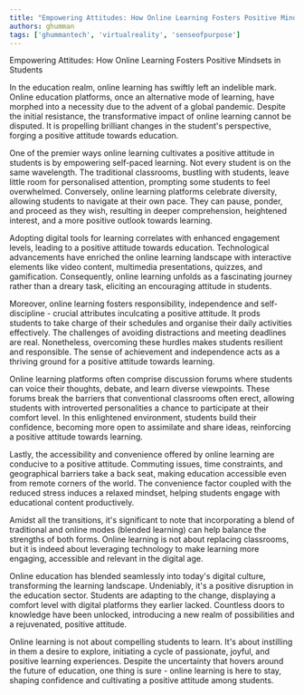 ```yaml
---
title: "Empowering Attitudes: How Online Learning Fosters Positive Mindsets in Students"  # Wrap the title in double quotes
authors: ghumman
tags: ['ghummantech', 'virtualreality', 'senseofpurpose']
---
```


Empowering Attitudes: How Online Learning Fosters Positive Mindsets in Students
<!-- truncate -->

In the education realm, online learning has swiftly left an indelible mark. Online education platforms, once an alternative mode of learning, have morphed into a necessity due to the advent of a global pandemic. Despite the initial resistance, the transformative impact of online learning cannot be disputed. It is propelling brilliant changes in the student's perspective, forging a positive attitude towards education. 

One of the premier ways online learning cultivates a positive attitude in students is by empowering self-paced learning. Not every student is on the same wavelength. The traditional classrooms, bustling with students, leave little room for personalised attention, prompting some students to feel overwhelmed. Conversely, online learning platforms celebrate diversity, allowing students to navigate at their own pace. They can pause, ponder, and proceed as they wish, resulting in deeper comprehension, heightened interest, and a more positive outlook towards learning.

Adopting digital tools for learning correlates with enhanced engagement levels, leading to a positive attitude towards education. Technological advancements have enriched the online learning landscape with interactive elements like video content, multimedia presentations, quizzes, and gamification. Consequently, online learning unfolds as a fascinating journey rather than a dreary task, eliciting an encouraging attitude in students. 

Moreover, online learning fosters responsibility, independence and self-discipline - crucial attributes inculcating a positive attitude. It prods students to take charge of their schedules and organise their daily activities effectively. The challenges of avoiding distractions and meeting deadlines are real. Nonetheless, overcoming these hurdles makes students resilient and responsible. The sense of achievement and independence acts as a thriving ground for a positive attitude towards learning.

Online learning platforms often comprise discussion forums where students can voice their thoughts, debate, and learn diverse viewpoints. These forums break the barriers that conventional classrooms often erect, allowing students with introverted personalities a chance to participate at their comfort level. In this enlightened environment, students build their confidence, becoming more open to assimilate and share ideas, reinforcing a positive attitude towards learning.

Lastly, the accessibility and convenience offered by online learning are conducive to a positive attitude. Commuting issues, time constraints, and geographical barriers take a back seat, making education accessible even from remote corners of the world. The convenience factor coupled with the reduced stress induces a relaxed mindset, helping students engage with educational content productively. 

Amidst all the transitions, it's significant to note that incorporating a blend of traditional and online modes (blended learning) can help balance the strengths of both forms. Online learning is not about replacing classrooms, but it is indeed about leveraging technology to make learning more engaging, accessible and relevant in the digital age.

Online education has blended seamlessly into today's digital culture, transforming the learning landscape. Undeniably, it's a positive disruption in the education sector. Students are adapting to the change, displaying a comfort level with digital platforms they earlier lacked. Countless doors to knowledge have been unlocked, introducing a new realm of possibilities and a rejuvenated, positive attitude. 

Online learning is not about compelling students to learn. It's about instilling in them a desire to explore, initiating a cycle of passionate, joyful, and positive learning experiences. Despite the uncertainty that hovers around the future of education, one thing is sure - online learning is here to stay, shaping confidence and cultivating a positive attitude among students.
